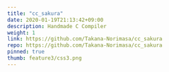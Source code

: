 ```yaml
---
title: "cc_sakura"
date: 2020-01-19T21:13:42+09:00
description: Handmade C Compiler
weight: 1
link: https://github.com/Takana-Norimasa/cc_sakura
repo: https://github.com/Takana-Norimasa/cc_sakura
pinned: true
thumb: feature3/css3.png
---
```


